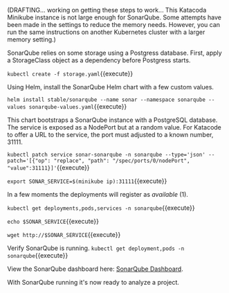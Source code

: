 (DRAFTING... working on getting these steps to work...
This Katacoda Minikube instance is not large enough for SonarQube.
Some attempts have been made in the settings to reduce the memory needs.
However, you can run the same instructions on another Kubernetes cluster with
a larger memory setting.)

SonarQube relies on some storage using a Postgress database. First, apply a StorageClass object as a dependency before Postgress starts.

`kubectl create -f storage.yaml`{{execute}}

Using Helm, install the SonarQube Helm chart with a few custom values.

`helm install stable/sonarqube --name sonar --namespace sonarqube --values sonarqube-values.yaml`{{execute}}

This chart bootstraps a SonarQube instance with a PostgreSQL database. The service is exposed as a NodePort but at a random value. For Katacode to offer a URL to the service, the port must adjusted to a known number, 31111.

`kubectl patch service sonar-sonarqube -n sonarqube --type='json' --patch='[{"op": "replace", "path": "/spec/ports/0/nodePort", "value":31111}]'`{{execute}}

`export SONAR_SERVICE=$(minikube ip):31111`{{execute}}

In a few moments the deployments will register as _available_ (1).

`kubectl get deployments,pods,services -n sonarqube`{{execute}}

`echo $SONAR_SERVICE`{{execute}}

`wget http://$SONAR_SERVICE`{{execute}}

Verify SonarQube is running.
`kubectl get deployment,pods -n sonarqube`{{execute}}

View the SonarQube dashboard here: [SonarQube Dashboard](
https://[[HOST_SUBDOMAIN]]-31111-[[KATACODA_HOST]].environments.katacoda.com/).

With SonarQube running it's now ready to analyze a project.

